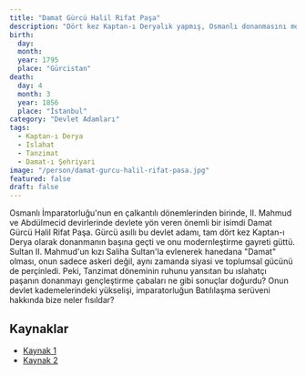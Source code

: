 ```yaml
---
title: "Damat Gürcü Halil Rifat Paşa"
description: "Dört kez Kaptan-ı Deryalık yapmış, Osmanlı donanmasını modernize etmeye çalışan 19. yüzyıl ıslahatçı devlet adamı."
birth:
  day: 
  month: 
  year: 1795
  place: "Gürcistan"
death:
  day: 4
  month: 3
  year: 1856
  place: "İstanbul"
category: "Devlet Adamları"
tags:
  - Kaptan-ı Derya
  - Islahat
  - Tanzimat
  - Damat-ı Şehriyari
image: "/person/damat-gurcu-halil-rifat-pasa.jpg"
featured: false
draft: false
---
```


Osmanlı İmparatorluğu'nun en çalkantılı dönemlerinden birinde, II. Mahmud ve Abdülmecid devirlerinde devlete yön veren önemli bir isimdi Damat Gürcü Halil Rifat Paşa. Gürcü asıllı bu devlet adamı, tam dört kez Kaptan-ı Derya olarak donanmanın başına geçti ve onu modernleştirme gayreti güttü. Sultan II. Mahmud'un kızı Saliha Sultan'la evlenerek hanedana "Damat" olması, onun sadece askeri değil, aynı zamanda siyasi ve toplumsal gücünü de perçinledi. Peki, Tanzimat döneminin ruhunu yansıtan bu ıslahatçı paşanın donanmayı gençleştirme çabaları ne gibi sonuçlar doğurdu? Onun devlet kademelerindeki yükselişi, imparatorluğun Batılılaşma serüveni hakkında bize neler fısıldar?

## Kaynaklar

- [Kaynak 1](https://tr.wikipedia.org/wiki/D%C3%A2mad_G%C3%BCrc%C3%BC_Halil_Rifat_Pa%C5%9Fa)
- [Kaynak 2](https://www.wikiwand.com/tr/D%C3%A2mad_G%C3%BCrc%C3%BC_Halil_Rifat_Pa%C5%9Fa)
